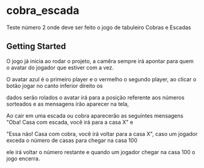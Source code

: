# cobra_escada

Teste número 2 onde deve ser feito o jogo de tabuleiro Cobras e Escadas

## Getting Started

O jogo já inicia ao rodar o projeto, a camêra sempre irá apontar para quem o avatar do jogador que estiver com a vez.

O avatar azul é o primeiro player e o vermelho o segundo player, ao clicar o botão jogar no canto inferior direito os

dados serão rolados o avatar irá para a posição referente aos números sorteados e as mensagens irão aparecer na tela,

Ao cair em uma escada ou cobra aparecerão as seguintes mensagens "Oba! Casa com escada, você irá para a casa X" e 

"Essa não! Casa com cobra, você irá voltar para a casa X", caso um jogador exceda o número de casas para chegar na casa 100 

ele irá voltar o número restante e quando um jogador chegar na casa 100 o jogo encerra.